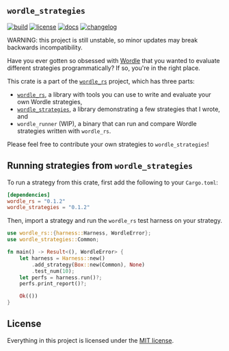 `wordle_strategies`
-----------

[![build](https://github.com/cgm616/wordle_rs/actions/workflows/cargo.yml/badge.svg)](https://github.com/cgm616/wordle_rs/actions/workflows/cargo.yml)
[![license](https://img.shields.io/crates/l/wordle_strategies)](https://github.com/cgm616/wordle_rs/blob/master/LICENSE)
[![docs](https://img.shields.io/docsrs/wordle_strategies)](https://docs.rs/wordle_strategies/latest/wordle_strategies/)
[![changelog](https://img.shields.io/badge/changelog--blue)](https://github.com/cgm616/wordle_rs/blob/master/CHANGELOG.md)

WARNING: this project is still unstable, so minor updates may break backwards incompatibility.

Have you ever gotten so obsessed with [Wordle](https://www.powerlanguage.co.uk/wordle/) that you wanted to evaluate different strategies programmatically? If so, you're in the right place.

This crate is a part of the [`wordle_rs`](https://github.com/cgm616/wordle_rs) project, which has three parts:
- [`wordle_rs`](https://crates.io/crates/wordle_rs), a library with tools you can use to write and evaluate your own Wordle strategies,
- [`wordle_strategies`](https://crates.io/crates/wordle_strategies), a library demonstrating a few strategies that I wrote, and
- `wordle_runner` (WIP), a binary that can run and compare Wordle strategies written with `wordle_rs`.

Please feel free to contribute your own strategies to `wordle_strategies`!

## Running strategies from `wordle_strategies`

To run a strategy from this crate, first add the following to your `Cargo.toml`:

```toml
[dependencies]
wordle_rs = "0.1.2"
wordle_strategies = "0.1.2"
```

Then, import a strategy and run the `wordle_rs` test harness on your strategy.

```rust
use wordle_rs::{harness::Harness, WordleError};
use wordle_strategies::Common;

fn main() -> Result<(), WordleError> {
    let harness = Harness::new()
        .add_strategy(Box::new(Common), None)
        .test_num(10);
    let perfs = harness.run()?;
    perfs.print_report()?;

    Ok(())
}
```

## License

Everything in this project is licensed under the [MIT license](https://github.com/cgm616/wordle_rs/blob/master/LICENSE).